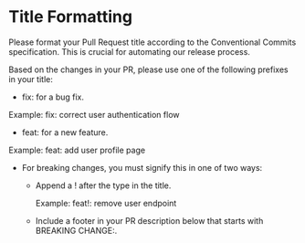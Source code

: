 # Title Formatting
Please format your Pull Request title according to the Conventional Commits specification. This is crucial for automating our release process.

Based on the changes in your PR, please use one of the following prefixes in your title:

- fix: for a bug fix.

Example: fix: correct user authentication flow

- feat: for a new feature.

Example: feat: add user profile page

- For breaking changes, you must signify this in one of two ways:

  - Append a ! after the type in the title.

    Example: feat!: remove user endpoint

  - Include a footer in your PR description below that starts with BREAKING CHANGE:.

